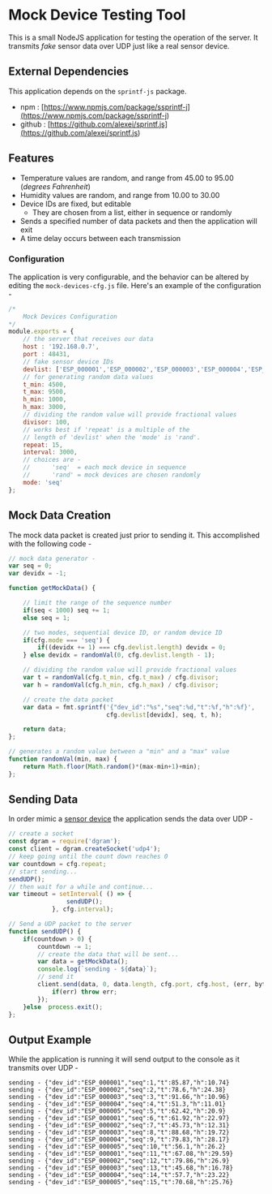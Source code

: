 # Mock Device Testing Tool

This is a small NodeJS application for testing the operation of the server. It transmits *fake* sensor data over UDP just like a real sensor device.

## External Dependencies

This application depends on the `sprintf-js` package. 

* npm : [https://www.npmjs.com/package/ssprintf-j](<https://www.npmjs.com/package/ssprintf-j>)
* github : [https://github.com/alexei/sprintf.js](<https://github.com/alexei/sprintf.js>)

## Features

* Temperature values are random, and range from 45.00 to 95.00 (*degrees Fahrenheit*)
* Humidity values are random, and range from 10.00 to 30.00
* Device IDs are fixed, but editable
    * They are chosen from a list, either in sequence or randomly
* Sends a specified number of data packets and then the application will exit
* A time delay occurs between each transmission

### Configuration

The application is very configurable, and the behavior can be altered by editing the `mock-devices-cfg.js` file. Here's an example of the configuration - 

```javascript
/*
    Mock Devices Configuration
*/
module.exports = {
    // the server that receives our data
    host : '192.168.0.7',
    port : 48431,
    // fake sensor device IDs
    devlist: ['ESP_000001','ESP_000002','ESP_000003','ESP_000004','ESP_000005'],
    // for generating random data values
    t_min: 4500,
    t_max: 9500,
    h_min: 1000,
    h_max: 3000,
    // dividing the random value will provide fractional values
    divisor: 100,
    // works best if 'repeat' is a multiple of the 
    // length of 'devlist' when the 'mode' is 'rand'.
    repeat: 15,
    interval: 3000,
    // choices are - 
    //      'seq'  = each mock device in sequence
    //      'rand' = mock devices are chosen randomly
    mode: 'seq'
};
```

## Mock Data Creation

The mock data packet is created just prior to sending it. This accomplished with the following code -

```javascript
// mock data generator - 
var seq = 0;
var devidx = -1;

function getMockData() {

    // limit the range of the sequence number
    if(seq < 1000) seq += 1;
    else seq = 1;

    // two modes, sequential device ID, or random device ID
    if(cfg.mode === 'seq') {
        if((devidx += 1) === cfg.devlist.length) devidx = 0;
    } else devidx = randomVal(0, cfg.devlist.length - 1);

    // dividing the random value will provide fractional values
    var t = randomVal(cfg.t_min, cfg.t_max) / cfg.divisor;
    var h = randomVal(cfg.h_min, cfg.h_max) / cfg.divisor;

    // create the data packet
    var data = fmt.sprintf('{"dev_id":"%s","seq":%d,"t":%f,"h":%f}',
                           cfg.devlist[devidx], seq, t, h);

    return data;
};

// generates a random value between a "min" and a "max" value
function randomVal(min, max) {
    return Math.floor(Math.random()*(max-min+1)+min);
};
```
## Sending Data

In order mimic a [sensor device](https://github.com/jxmot/esp8266-dht-udp) the application sends the data over UDP - 

```javascript
// create a socket
const dgram = require('dgram');
const client = dgram.createSocket('udp4');
// keep going until the count down reaches 0
var countdown = cfg.repeat;
// start sending...
sendUDP();
// then wait for a while and continue...
var timeout = setInterval( () => {
                sendUDP();
            }, cfg.interval);

// Send a UDP packet to the server
function sendUDP() {
    if(countdown > 0) {
        countdown -= 1;
        // create the data that will be sent...
        var data = getMockData();
        console.log(`sending - ${data}`);
        // send it
        client.send(data, 0, data.length, cfg.port, cfg.host, (err, bytes) => {
            if(err) throw err;
        });
    }else  process.exit();
};
```

## Output Example

While the application is running it will send output to the console as it transmits over UDP - 

```
sending - {"dev_id":"ESP_000001","seq":1,"t":85.87,"h":10.74}
sending - {"dev_id":"ESP_000002","seq":2,"t":78.6,"h":24.38}
sending - {"dev_id":"ESP_000003","seq":3,"t":91.66,"h":10.96}
sending - {"dev_id":"ESP_000004","seq":4,"t":51.3,"h":11.01}
sending - {"dev_id":"ESP_000005","seq":5,"t":62.42,"h":20.9}
sending - {"dev_id":"ESP_000001","seq":6,"t":61.92,"h":22.97}
sending - {"dev_id":"ESP_000002","seq":7,"t":45.73,"h":12.31}
sending - {"dev_id":"ESP_000003","seq":8,"t":88.68,"h":19.72}
sending - {"dev_id":"ESP_000004","seq":9,"t":79.83,"h":28.17}
sending - {"dev_id":"ESP_000005","seq":10,"t":56.1,"h":26.2}
sending - {"dev_id":"ESP_000001","seq":11,"t":67.08,"h":29.59}
sending - {"dev_id":"ESP_000002","seq":12,"t":79.86,"h":26.9}
sending - {"dev_id":"ESP_000003","seq":13,"t":45.68,"h":16.78}
sending - {"dev_id":"ESP_000004","seq":14,"t":57.7,"h":23.22}
sending - {"dev_id":"ESP_000005","seq":15,"t":70.68,"h":25.76}
```

